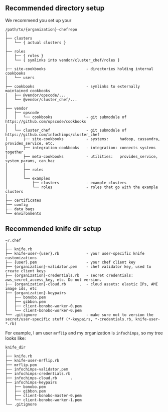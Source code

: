 
## Recommended directory setup

We recommend you set up your 

    /path/to/{organization}-chefrepo
    │  
    ├── clusters
    │   └── { actual clusters }
    │  
    ├── roles
    │   ├── { roles }
    │   └── { symlinks into vendor/cluster_chef/roles }
    │  
    ├── site-cookbooks                  - directories holding internal cookbooks
    │   └── users
    │  
    ├── cookbooks                       - symlinks to externally maintained cookbooks
    │   ├── @vendor/opscode/...
    │   └── @vendor/cluster_chef/...
    │  
    ├── vendor
    │   ├── opscode
    │   │   └── cookbooks               - git submodule of https://github.com/opscode/cookbooks
    │   │  
    │   └── cluster_chef                - git submodule of https://github.com/infochimps/cluster_chef
    │       ├── site-cookbooks          - systems:     hadoop, cassandra, provides_service, etc.
    │       ├── integration-cookbooks   - integration: connects systems together
    │       ├── meta-cookbooks          - utilities:   provides_service, system_params, can_haz
    │       │  
    │       ├── roles
    │       │  
    │       └── examples
    │           ├── clusters            - example clusters
    │           └── roles               - roles that go with the example clusters
    │  
    ├── certificates
    ├── config
    ├── data_bags
    └── environments

## Recommended knife dir setup

    ~/.chef
    │  
    ├── knife.rb
    ├── knife-user-{user}.rb            - your user-specific knife customizations
    ├── {user}.pem                      - your chef client key
    ├── {organization}-validator.pem    - chef validator key, used to create client keys
    ├── {organization}-credentials.rb   - secret credentials: aws_secret_access_key, etc. Do not version.
    ├── {organization}-cloud.rb      .  - cloud assets: elastic IPs, AMI image ids, etc
    ├── {organization}-keypairs
    │   ├── bonobo.pem
    │   ├── gibbon.pem
    │   ├── client-bonobo-worker-0.pem
    │   └── client-bonobo-worker-0.pem
    └── .gitignore                      - make sure not to version the secret/user-specific stuff (*-keypairs, *-credentials.rb, knife-user-*.rb)

For example, I am user `mrflip` and my organization is `infochimps`, so my tree looks like:

    knife_dir
    │  
    ├── knife.rb
    ├── knife-user-mrflip.rb            
    ├── mrflip.pem                      
    ├── infochimps-validator.pem    
    ├── infochimps-credentials.rb   
    ├── infochimps-cloud.rb      .  
    ├── infochimps-keypairs
    │   ├── bonobo.pem
    │   ├── gibbon.pem
    │   ├── client-bonobo-master-0.pem
    │   └── client-bonobo-worker-1.pem
    └── .gitignore                      
